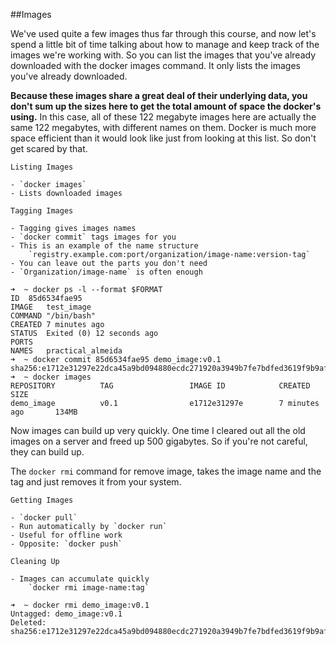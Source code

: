 ##Images

We've used quite a few images thus far through this course, and now let's spend a little bit of time talking about how to manage and keep track of the images we're working with. So you can list the images that you've already downloaded with the docker images command. It only lists the images you've already downloaded.

**Because these images share a great deal of their underlying data, you don't sum up the sizes here to get the total amount of space the docker's using.** In this case, all of these 122 megabyte images here are actually the same 122 megabytes, with different names on them. Docker is much more space efficient than it would look like just from looking at this list. So don't get scared by that.

```
Listing Images

- `docker images`
- Lists downloaded images

Tagging Images

- Tagging gives images names
- `docker commit` tags images for you
- This is an example of the name structure
    `registry.example.com:port/organization/image-name:version-tag`
- You can leave out the parts you don't need
- `Organization/image-name` is often enough

➜  ~ docker ps -l --format $FORMAT
ID  85d6534fae95
IMAGE   test_image
COMMAND "/bin/bash"
CREATED 7 minutes ago
STATUS  Exited (0) 12 seconds ago
PORTS   
NAMES   practical_almeida
➜  ~ docker commit 85d6534fae95 demo_image:v0.1
sha256:e1712e31297e22dca45a9bd094880ecdc271920a3949b7fe7bdfed3619f9b9af
➜  ~ docker images
REPOSITORY          TAG                 IMAGE ID            CREATED             SIZE
demo_image          v0.1                e1712e31297e        7 minutes ago       134MB
```

Now images can build up very quickly. One time I cleared out all the old images on a server and freed up 500 gigabytes. So if you're not careful, they can build up.

The `docker rmi` command for remove image, takes the image name and the tag and just removes it from your system.



```
Getting Images

- `docker pull`
- Run automatically by `docker run`
- Useful for offline work
- Opposite: `docker push`

Cleaning Up

- Images can accumulate quickly
    `docker rmi image-name:tag`

➜  ~ docker rmi demo_image:v0.1
Untagged: demo_image:v0.1
Deleted: sha256:e1712e31297e22dca45a9bd094880ecdc271920a3949b7fe7bdfed3619f9b9af
```






























